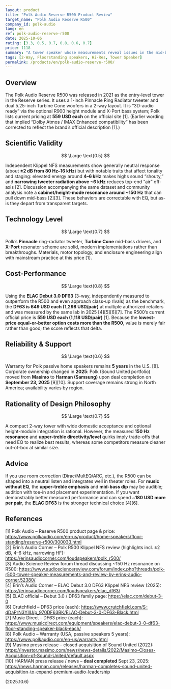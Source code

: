 ```yaml
---
layout: product
title: "Polk Audio Reserve R500 Product Review"
target_name: "Polk Audio Reserve R500"
company_id: polk-audio
lang: en
ref: polk-audio-reserve-r500
date: 2025-10-06
rating: [3.3, 0.5, 0.7, 0.8, 0.6, 0.7]
price: 1118
summary: "A tower speaker whose measurements reveal issues in the mid-bass and upper-treble that limit value versus today’s best options—though room EQ can help."
tags: [2-Way, Floorstanding speakers, Hi-Res, Tower Speaker]
permalink: /products/en/polk-audio-reserve-r500/
---
```

## Overview

The Polk Audio Reserve R500 was released in 2021 as the entry-level tower in the Reserve series. It uses a 1-inch Pinnacle Ring Radiator tweeter and dual 5.25-inch Turbine Cone woofers in a 2-way layout. It is “3D-audio ready” via the optional R900 height module and X-Port bass system; Polk lists current pricing at **559 USD each** on the official site [1]. (Earlier wording that implied “Dolby Atmos / IMAX Enhanced compatibility” has been corrected to reflect the brand’s official description [1].)

## Scientific Validity

$$ \Large \text{0.5} $$

Independent Klippel NFS measurements show generally neutral response (about **±2 dB from 80 Hz–16 kHz**) but with notable traits that affect tonality and staging: elevated energy around **4–6 kHz** makes highs sound “shouty,” and **narrowing tweeter radiation above ~6 kHz** reduces top-end “air” off-axis [2]. Discussion accompanying the same dataset and community analysis note a **cabinet/height-mode resonance around ~150 Hz** that can pull down mid-bass [2][3]. These behaviors are correctable with EQ, but as-is they depart from transparent targets.

## Technology Level

$$ \Large \text{0.7} $$

Polk’s **Pinnacle** ring-radiator tweeter, **Turbine Cone** mid-bass drivers, and **X-Port** resonator scheme are solid, modern implementations rather than breakthroughs. Materials, motor topology, and enclosure engineering align with mainstream practice at this price [1].

## Cost-Performance

$$ \Large \text{0.8} $$

Using the **ELAC Debut 3.0 DF63** (3-way, independently measured to outperform the R500 and even approach class-up rivals) as the benchmark, the **DF63 is 649 USD each (1,298 USD/pair)** at multiple authorized retailers and was measured by the same lab in 2025 [4][5][6][7]. The R500’s current official price is **559 USD each (1,118 USD/pair)** [1]. Because the **lowest-price equal-or-better option costs more than the R500**, value is merely fair rather than good; the score reflects that delta.

## Reliability & Support

$$ \Large \text{0.6} $$

Warranty for Polk passive home speakers remains **5 years** in the U.S. [8]. Corporate ownership changed in **2025**: Polk (Sound United portfolio) moved from **Masimo** to **Harman (Samsung)** upon deal completion on **September 23, 2025** [9][10]. Support coverage remains strong in North America; availability varies by region.

## Rationality of Design Philosophy

$$ \Large \text{0.7} $$

A compact 2-way tower with wide domestic acceptance and optional height-module integration is rational. However, the measured **150 Hz resonance** and **upper-treble directivity/level** quirks imply trade-offs that need EQ to realize best results, whereas some competitors measure cleaner out-of-box at similar size.

## Advice

If you use room correction (Dirac/MultEQ/ARC, etc.), the R500 can be shaped into a neutral listen and integrates well in theater roles. For **music without EQ**, the **upper-treble emphasis** and **mid-bass dip** may be audible; audition with toe-in and placement experimentation. If you want demonstrably better measured performance and can spend ~**180 USD more per pair**, the **ELAC DF63** is the stronger technical choice [4][6].

## References

[1] Polk Audio – Reserve R500 product page & price: https://www.polkaudio.com/en-us/product/home-speakers/floor-standing/reserve-r500/300033.html  
[2] Erin’s Audio Corner – Polk R500 Klippel NFS review (highlights incl. ±2 dB, 4–6 kHz, narrowing HF): https://erinsaudiocorner.com/loudspeakers/polk_r500/  
[3] Audio Science Review forum thread discussing ~150 Hz resonance on R500: https://www.audiosciencereview.com/forum/index.php?threads/polk-r500-tower-speaker-measurements-and-review-by-erins-audio-corner.52380/  
[4] Erin’s Audio Corner – ELAC Debut 3.0 DF63 Klippel NFS review (2025): https://erinsaudiocorner.com/loudspeakers/elac_df63/  
[5] ELAC official – Debut 3.0 / DF63 family page: https://elac.com/debut-3-0  
[6] Crutchfield – DF63 price (each): https://www.crutchfield.com/S-dDaPrN3YIlU/p_970DF63BK/ELAC-Debut-3-0-DF63-Black.html  
[7] Music Direct – DF63 price (each): https://www.musicdirect.com/equipment/speakers/elac-debut-3-0-df63-floor-standing-speaker-black-each/  
[8] Polk Audio – Warranty (USA, passive speakers 5 years): https://www.polkaudio.com/en-us/warranty.html  
[9] Masimo press release – closed acquisition of Sound United (2022): https://investor.masimo.com/news/news-details/2022/Masimo-Closes-Acquisition-of-Sound-United/default.aspx  
[10] HARMAN press release / news – **deal completed** Sept 23, 2025: https://news.harman.com/releases/harman-completes-sound-united-acquisition-to-expand-premium-audio-leadership

(2025.10.6)
